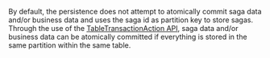By default, the persistence does not attempt to atomically commit saga data and/or business data and uses the saga id as partition key to store sagas. Through the use of the [TableTransactionAction API](https://learn.microsoft.com/en-us/dotnet/api/azure.data.tables.tabletransactionaction?view=azure-dotnet), saga data and/or business data can be atomically committed if everything is stored in the same partition within the same table.
